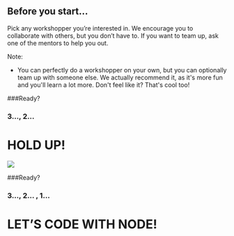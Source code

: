 ## Before you start&hellip;

Pick any workshopper you&rsquo;re interested in. We encourage you to collaborate with others, but you don&rsquo;t have to. If you want to team up, ask one of the mentors to help you out.<!-- .element: class="fragment"  -->

Note:
- You can perfectly do a workshopper on your own, but you can optionally team up with someone else. We actually recommend it, as it's more fun and you'll learn a lot more. Don't feel like it? That's cool too!


###Ready?<!-- .element: class="fragment"  -->


<h3>3&hellip;<span class="fragment">, 2&hellip;</span>


# HOLD UP!<!-- .element: class="fragment"  -->

<img class="host fragment" src="https://github.com/beerjs/meta/blob/master/assets/beerjs.svg">


###Ready?<!-- .element: class="fragment"  -->


<h3>3&hellip;<span class="fragment">, 2&hellip;</span><span class="fragment"> , 1&hellip;</span></h3>

# LET&rsquo;S CODE WITH NODE!<!-- .element: class="fragment"  -->
